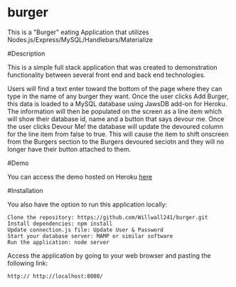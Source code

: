 # burger

This is a "Burger" eating Application that utilizes Nodes.js/Express/MySQL/Handlebars/Materialize

#Description

This is a simple full stack application that was created to demonstration functionality between several front end and back end technologies. 

Users will find a text enter toward the bottom of the page where they can type in the name of any burger they want. Once the user clicks Add Burger, this data is loaded to a MySQL database using JawsDB add-on for Heroku. The information will then be populated on the screen as a line item which will show their database id, name and a button that says devour me. Once the user clicks Devour Me! the database will update the devoured column for the line item from false to true. This will cause the item to shift onscreen from the Burgers section to the Burgers devoured seciotn and they will no longer have their button attached to them.

#Demo

You can access the demo hosted on Heroku [here](https://frozen-caverns-97397.herokuapp.com/)

#Installation 

You also have the option to run this application locally:

    Clone the repository: https://github.com/Willwall241/burger.git
    Install dependencies: npm install
    Update connection.js file: Update User & Password
    Start your database server: MAMP or similar software
    Run the application: node server

Access the application by going to your web browser and pasting the following link: 

    http:// http://localhost:8080/